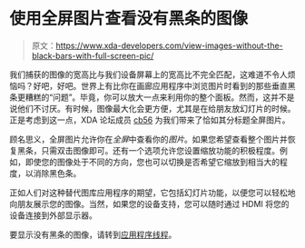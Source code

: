 # 使用全屏图片查看没有黑条的图像

> 原文：<https://www.xda-developers.com/view-images-without-the-black-bars-with-full-screen-pic/>

我们捕获的图像的宽高比与我们设备屏幕上的宽高比不完全匹配，这难道不令人烦恼吗？好吧，好吧。世界上有比你在画廊应用程序中浏览图片时看到的那些垂直黑条更糟糕的“问题”。毕竟，你可以放大一点来利用你的整个面板。然而，这并不是说他们不讨厌。有时候，图像最大化会更方便，尤其是在给朋友放幻灯片的时候。正是考虑到这一点，XDA 论坛成员 [cb56](http://forum.xda-developers.com/member.php?u=3452339) 为我们带来了恰如其分标题全屏图片。

顾名思义，全屏图片允许你在*全屏*中查看你的*图片*。如果您希望查看整个图片并恢复黑条，只需双击图像即可。还有一个选项允许您设置缩放功能的积极程度。例如，即使您的图像处于不同的方向，您也可以切换是否希望它缩放到相当大的程度，以消除黑色条。

正如人们对这种替代图库应用程序的期望，它包括幻灯片功能，以便您可以轻松地向朋友展示您的图像。当然，如果您的设备支持，您可以随时通过 HDMI 将您的设备连接到外部显示器。

要显示没有黑条的图像，请转到[应用程序线程](http://forum.xda-developers.com/showthread.php?t=2394534)。